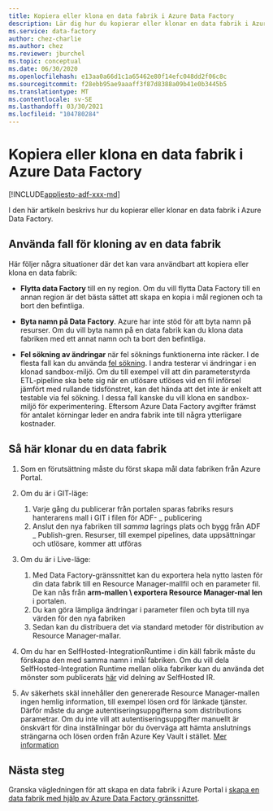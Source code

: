 ```yaml
---
title: Kopiera eller klona en data fabrik i Azure Data Factory
description: Lär dig hur du kopierar eller klonar en data fabrik i Azure Data Factory
ms.service: data-factory
author: chez-charlie
ms.author: chez
ms.reviewer: jburchel
ms.topic: conceptual
ms.date: 06/30/2020
ms.openlocfilehash: e13aa0a66d1c1a65462e80f14efc048dd2f06c8c
ms.sourcegitcommit: f28ebb95ae9aaaff3f87d8388a09b41e0b3445b5
ms.translationtype: MT
ms.contentlocale: sv-SE
ms.lasthandoff: 03/30/2021
ms.locfileid: "104780284"
---
```

# <a name="copy-or-clone-a-data-factory-in-azure-data-factory"></a>Kopiera eller klona en data fabrik i Azure Data Factory

[!INCLUDE[appliesto-adf-xxx-md](includes/appliesto-adf-xxx-md.md)]

I den här artikeln beskrivs hur du kopierar eller klonar en data fabrik i Azure Data Factory.

## <a name="use-cases-for-cloning-a-data-factory"></a>Använda fall för kloning av en data fabrik

Här följer några situationer där det kan vara användbart att kopiera eller klona en data fabrik:

- **Flytta data Factory** till en ny region. Om du vill flytta Data Factory till en annan region är det bästa sättet att skapa en kopia i mål regionen och ta bort den befintliga.

- **Byta namn på Data Factory**. Azure har inte stöd för att byta namn på resurser. Om du vill byta namn på en data fabrik kan du klona data fabriken med ett annat namn och ta bort den befintliga.

- **Fel sökning av ändringar** när fel söknings funktionerna inte räcker. I de flesta fall kan du använda [fel sökning](iterative-development-debugging.md). I andra testerar vi ändringar i en klonad sandbox-miljö. Om du till exempel vill att din parameterstyrda ETL-pipeline ska bete sig när en utlösare utlöses vid en fil införsel jämfört med rullande tidsfönstret, kan det hända att det inte är enkelt att testable via fel sökning. I dessa fall kanske du vill klona en sandbox-miljö för experimentering. Eftersom Azure Data Factory avgifter främst för antalet körningar leder en andra fabrik inte till några ytterligare kostnader.

## <a name="how-to-clone-a-data-factory"></a>Så här klonar du en data fabrik

1. Som en förutsättning måste du först skapa mål data fabriken från Azure Portal.

1. Om du är i GIT-läge:
    1. Varje gång du publicerar från portalen sparas fabriks resurs hanterarens mall i GIT i filen för ADF- \_ publicering
    1. Anslut den nya fabriken till _samma_ lagrings plats och bygg från ADF \_ Publish-gren. Resurser, till exempel pipelines, data uppsättningar och utlösare, kommer att utföras

1. Om du är i Live-läge:
    1. Med Data Factory-gränssnittet kan du exportera hela nytto lasten för din data fabrik till en Resource Manager-mallfil och en parameter fil. De kan nås från **arm-mallen \ exportera Resource Manager-mal len** i portalen.
    1. Du kan göra lämpliga ändringar i parameter filen och byta till nya värden för den nya fabriken
    1. Sedan kan du distribuera det via standard metoder för distribution av Resource Manager-mallar.

1. Om du har en SelfHosted-IntegrationRuntime i din käll fabrik måste du förskapa den med samma namn i mål fabriken. Om du vill dela SelfHosted-Integration Runtime mellan olika fabriker kan du använda det mönster som publicerats [här](create-shared-self-hosted-integration-runtime-powershell.md) vid delning av SelfHosted IR.

1. Av säkerhets skäl innehåller den genererade Resource Manager-mallen ingen hemlig information, till exempel lösen ord för länkade tjänster. Därför måste du ange autentiseringsuppgifterna som distributions parametrar. Om du inte vill att autentiseringsuppgifter manuellt är önskvärt för dina inställningar bör du överväga att hämta anslutnings strängarna och lösen orden från Azure Key Vault i stället. [Mer information](store-credentials-in-key-vault.md)

## <a name="next-steps"></a>Nästa steg

Granska vägledningen för att skapa en data fabrik i Azure Portal i [skapa en data fabrik med hjälp av Azure Data Factory gränssnittet](quickstart-create-data-factory-portal.md).
